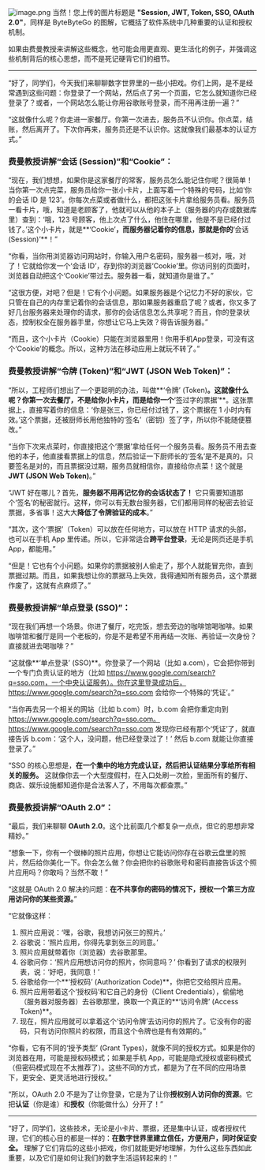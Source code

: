 ![image.png](https://cdn.jsdelivr.net/gh/duanbiao2000/BlogGallery@main/picutre/20250513181024910.png)
当然！您上传的图片标题是 **"Session, JWT, Token, SSO, OAuth 2.0"**，同样是 ByteByteGo 的图解，它概括了软件系统中几种重要的认证和授权机制。

如果由费曼教授来讲解这些概念，他可能会用更直观、更生活化的例子，并强调这些机制背后的核心思想，而不是死记硬背它们的细节。

---

“好了，同学们，今天我们来聊聊数字世界里的一些小把戏。你们上网，是不是经常遇到这些问题：你登录了一个网站，然后点了另一个页面，它怎么就知道你已经登录了？或者，一个网站怎么能让你用谷歌账号登录，而不用再注册一遍？”

“这就像什么呢？你走进一家餐厅。你第一次进去，服务员不认识你。你点菜，结账，然后离开了。下次你再来，服务员还是不认识你。这就像我们最基本的认证方式。”

### 费曼教授讲解“会话 (Session)”和“Cookie”：

“现在，我们想想，如果你是这家餐厅的常客，服务员怎么能记住你呢？很简单！当你第一次点完菜，服务员给你一张小卡片，上面写着一个特殊的号码，比如‘你的会话 ID 是 123’。你每次点菜或者做什么，都把这张卡片拿给服务员看。服务员一看卡片，哦，知道是老顾客了，他就可以从他的本子上（服务器的内存或数据库里）查到：‘哦，123 号顾客，他上次点了什么，他住在哪里，他是不是已经付过钱了。’这个小卡片，就是**‘Cookie’**，而服务器记着你的信息，那就是你的**‘会话 (Session)’**！”

“你看，当你用浏览器访问网站时，你输入用户名密码，服务器一核对，哦，对了！它就给你发一个‘会话 ID’，存到你的浏览器‘Cookie’里。你访问别的页面时，浏览器自动把这个‘Cookie’带过去。服务器一看，就知道你是谁了。”

“这很方便，对吧？但是！它有个小问题。如果服务器是个记忆力不好的家伙，它只管在自己的内存里记着你的会话信息，那如果服务器重启了呢？或者，你又多了好几台服务器来处理你的请求，那你的会话信息怎么共享呢？而且，你的登录状态，控制权全在服务器手里，你想让它马上失效？得告诉服务器。”

“而且，这个小卡片（Cookie）只能在浏览器里用！你用手机App登录，可没有这个‘Cookie’的概念。所以，这种方法在移动应用上就玩不转了。”

### 费曼教授讲解“令牌 (Token)”和“JWT (JSON Web Token)”：

“所以，工程师们想出了一个更聪明的办法，叫做**‘令牌’ (Token)**。这就像什么呢？你第一次去餐厅，不是给你小卡片，而是给你一个**‘签过字的票据’**。这张票据上，直接写着你的信息：‘你是张三，你已经付过钱了，这个票据在 1 小时内有效。’这个票据，还被厨师长用他独特的‘签名’（密钥）签了字，所以你不能随便篡改。”

“当你下次来点菜时，你直接把这个‘票据’拿给任何一个服务员看。服务员不用去查他的本子，他直接看票据上的信息，然后验证一下厨师长的‘签名’是不是真的。只要签名是对的，而且票据没过期，服务员就相信你，直接给你点菜！这个就是 **JWT (JSON Web Token)**。”

“JWT 好在哪儿？首先，**服务器不用再记忆你的会话状态了！** 它只需要知道那个‘签名’的秘密就行。这样，你可以有无数台服务器，它们都用同样的秘密去验证票据，多省事！这大大**降低了令牌验证的成本**。”

“其次，这个‘票据’（Token）可以放在任何地方，可以放在 HTTP 请求的头部，也可以在手机 App 里传递。所以，它非常适合**跨平台登录**，无论是网页还是手机 App，都能用。”

“但是！它也有个小问题。如果你的票据被别人偷走了，那个人就能冒充你，直到票据过期。而且，如果我想让你的票据马上失效，我得通知所有服务员，这个票据作废了，这就有点麻烦了。”

### 费曼教授讲解“单点登录 (SSO)”：

“现在我们再想一个场景。你进了餐厅，吃完饭，想去旁边的咖啡馆喝咖啡。如果咖啡馆和餐厅是同一个老板的，你是不是希望不用再结一次账、再验证一次身份？直接就进去喝咖啡？”

“这就像**‘单点登录’ (SSO)**。你登录了一个网站（比如 a.com），它会把你带到一个专门负责认证的地方（比如 https://www.google.com/search?q=sso.com，一个中央认证服务）。你在这里登录成功后，https://www.google.com/search?q=sso.com 会给你一个特殊的‘凭证’。”

“当你再去另一个相关的网站（比如 b.com）时，b.com 会把你重定向到 https://www.google.com/search?q=sso.com。https://www.google.com/search?q=sso.com 发现你已经有那个‘凭证’了，就直接告诉 b.com：‘这个人，没问题，他已经登录过了！’ 然后 b.com 就能让你直接登录了。”

“SSO 的核心思想是，**在一个集中的地方完成认证，然后把认证结果分享给所有相关的服务。** 这就像你去一个大型度假村，在入口处刷一次脸，里面所有的餐厅、商店、娱乐设施都知道你是合法客人了，不用每次都查票。”

### 费曼教授讲解“OAuth 2.0”：

“最后，我们来聊聊 **OAuth 2.0**。这个比前面几个都复杂一点点，但它的思想非常精妙。”

“想象一下，你有一个很棒的照片应用，你想让它能访问你存在谷歌云盘里的照片，然后给你美化一下。你会怎么做？你会把你的谷歌账号和密码直接告诉这个照片应用吗？你敢吗？当然不敢！”

“这就是 OAuth 2.0 解决的问题：**在不共享你的密码的情况下，授权一个第三方应用访问你的某些资源。**”

“它就像这样：

1. 照片应用说：‘嘿，谷歌，我想访问张三的照片。’
2. 谷歌说：‘照片应用，你得先拿到张三的同意。’
3. 照片应用就带着你（浏览器）去谷歌那里。
4. 谷歌问你：‘照片应用想访问你的照片，你同意吗？’ 你看到了请求的权限列表，说：‘好吧，我同意！’
5. 谷歌给你一个**‘授权码’ (Authorization Code)**，你把它交给照片应用。
6. 照片应用带着这个‘授权码’和它自己的身份（Client Credentials），偷偷地（服务器对服务器）去谷歌那里，换取一个真正的**‘访问令牌’ (Access Token)**。
7. 现在，照片应用就可以拿着这个‘访问令牌’去访问你的照片了。它没有你的密码，只有访问你照片的权限，而且这个令牌也是有有效期的。”

“你看，它有不同的‘授予类型’ (Grant Types)，就像不同的授权方式。如果是你的浏览器在用，可能是授权码模式；如果是手机 App，可能是隐式授权或密码模式（但密码模式现在不太推荐了）。这些不同的方式，都是为了在不同的应用场景下，更安全、更灵活地进行授权。”

“所以，OAuth 2.0 不是为了让你登录，它是为了让你**授权别人访问你的资源**。它把**认证**（你是谁）和**授权**（你能做什么）分开了！”

---

“好了，同学们，这些技术，无论是小卡片、票据，还是集中认证，或者授权代理，它们的核心目的都是一样的：**在数字世界里建立信任，方便用户，同时保证安全。** 理解了它们背后的这些小把戏，你们就能更好地理解，为什么这些东西如此重要，以及它们是如何让我们的数字生活运转起来的！”